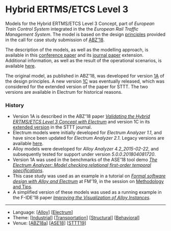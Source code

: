 # Hybrid ERTMS/ETCS Level 3

Models for the Hybrid ERTMS/ETCS Level 3 Concept, part of _European Train Control System_ integrated in the the _European Rail Traffic Management System_. The model is based on the design [principles](http://www.southampton.ac.uk/assets/sharepoint/groupsite/Academic/ABZ-Coneference-2018/Public%20Documents/ABZ2018/16E0421A_HL3.pdf) provided in the call for case study submission of [ABZ'18](https://www.southampton.ac.uk/abz2018/).  

The description of the models, as well as the modelling approach, is available in this [conference paper](http://haslab.github.io/TRUST/papers/abz18.pdf) and its [journal paper](http://haslab.github.io/TRUST/papers/sttt19.pdf) extension. Additional information, as well as the result of the operational scenarios, is available [here](https://github.com/haslab/Electrum/wiki/ERTMS).

The original model, as published in ABZ'18, was developed for version [1A](http://www.southampton.ac.uk/assets/sharepoint/groupsite/Academic/ABZ-Coneference-2018/Public%20Documents/ABZ2018/16E0421A_HL3.pdf) of the design principles. A new version [1C](https://ertms.be/sites/default/files/2018-07/16E0421C_HL3-clean.pdf) was eventually released, which was considered for the extended version of the paper for STTT. The two versions are available in Electrum for historical reasons.

### History

* Version 1A is described in the ABZ'18 paper [_Validating the Hybrid ERTMS/ETCS Level 3 Concept with Electrum_](http://haslab.github.io/TRUST/papers/abz18.pdf) and version 1C in its [extended version](http://haslab.github.io/TRUST/papers/sttt19.pdf) in the STTT journal.
* Electrum models were initially developed for _Electrum Analyzer 1.1_, and have since been updated for _Electrum Analyzer 2.1_. Legacy versions are available [here](https://github.com/nmacedo/MSV/tree/7879be4dd1c4cc5a3883fb7413dc1979e8204a7d/CaseStudies/ERTMS).
* Alloy models were developed for _Alloy Analyzer 4.2_2015-02-22_, and subsequently tested for support under version _5.0.0.201804081720_.
* Version 1A was used in the benchmarks of the ASE'18 tool demo [_The Electrum Analyzer: Model checking relational first-order temporal specifications_](http://haslab.github.io/TRUST/papers/ase18tool.pdf).
* This case study was used as an example in a tutorial on [_Formal software design with Alloy and Electrum_](http://haslab.github.io/TRUST/tutorial.html) at FM'19, in the session on [Methodology and Tips](http://haslab.github.io/TRUST/slides/session5.pdf).
* A simplified version of these models was used as a running example in the F-IDE'18 paper [_Improving the Visualization of Alloy Instances_](http://haslab.github.io/TRUST/papers/fide18.pdf).

---

* Language: [[Alloy](https://github.com/nmacedo/MSV/wiki/By-Language#alloy)] [[Electrum](https://github.com/nmacedo/MSV/wiki/By-Language#electrum)]
* Theme: [[Industrial](https://github.com/nmacedo/MSV/wiki/By-Theme#industrial)] [[Transportation](https://github.com/nmacedo/MSV/wiki/By-Theme#transportation)] [[Structural](https://github.com/nmacedo/MSV/wiki/By-Theme#rich-structural-model)] [[Behavioral](https://github.com/nmacedo/MSV/wiki/By-Theme#rich-behavioral-model)]
* Venue: [[ABZ18a](https://github.com/nmacedo/MSV/wiki/By-Venue#abz18a)] [[ASE18](https://github.com/nmacedo/MSV/wiki/By-Venue#ase18)] [[STTT19](https://github.com/nmacedo/MSV/wiki/By-Venue#sttt19)]

